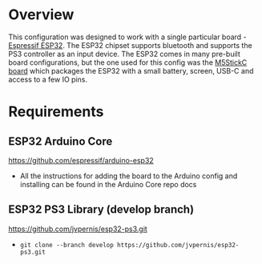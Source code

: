 # Overview
This configuration was designed to work with a single particular board - [Espressif ESP32](https://www.espressif.com/en/products/hardware/esp32/overview). The ESP32 chipset supports bluetooth and supports the PS3 controller as an input device. 
The ESP32 comes in many pre-built board configurations, but the one used for this config was the [M5StickC board](https://github.com/m5stack/M5StickC) which packages the ESP32 with a small battery, screen, USB-C and access to a few IO pins.

# Requirements
## ESP32 Arduino Core
https://github.com/espressif/arduino-esp32

- All the instructions for adding the board to the Arduino config and installing can be found in the Arduino Core repo docs

## ESP32 PS3 Library (develop branch)
https://github.com/jvpernis/esp32-ps3.git

- ```git clone --branch develop https://github.com/jvpernis/esp32-ps3.git```
